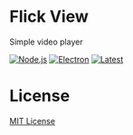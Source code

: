 # Flick View
Simple video player

[![Node.js](https://img.shields.io/badge/Node.js-20.11.0-339933.svg?logo=nodedotjs)](https://nodejs.org/)
[![Electron](https://img.shields.io/badge/electron-31.2.0-47848F.svg?logo=electron)](https://www.electronjs.org/)
[![Latest](https://img.shields.io/badge/Latest-2.0.7-009999.svg)](https://github.com/blugon0921/FlickView_React/releases)


# License
[MIT License](https://github.com/blugon0921/FlickView_React/blob/master/LICENSE)